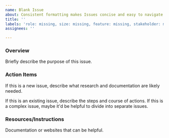 ```yaml
---
name: Blank Issue
about: Consistent formatting makes Issues concise and easy to navigate.
title: ''
labels: 'role: missing, size: missing, feature: missing, stakeholder: missing, complexity: missing, milestone: missing'
assignees: ''

---
```


### Overview

Briefly describe the purpose of this issue.

<!-- Clearly states the purpose of this issue in 2 sentences or less. -->

### Action Items

If this is a new issue, describe what research and documentation are likely needed.

<!-- If this is the beginning of the task this is most likely something to be researched and documented. -->

If this is an existing issue, describe the steps and course of actions. If this is a complex issue, maybe it'd be helpful to divide into separate issues.

<!-- If the issue has already been researched, and the course of action is clear, this will describe the steps. However, if the steps can be divided into tasks for more than one person, we recommend dividing it up into separate issues, or assigning it as a pair programming task. -->

### Resources/Instructions

Documentation or websites that can be helpful.

<!-- If there is a website which has documentation that helps with this issue provide the link(s) here. -->
